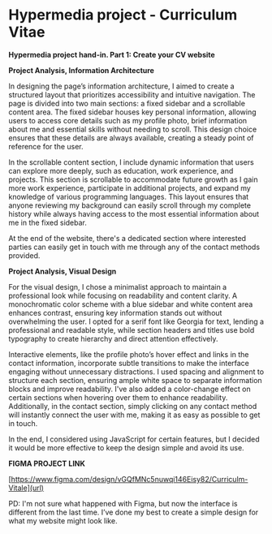 # Hypermedia project - Curriculum Vitae
**Hypermedia project hand-in. Part 1: Create your CV website**

**Project Analysis, Information Architecture**

In designing the page’s information architecture, I aimed to create a structured layout that prioritizes accessibility and intuitive navigation. The page is divided into two main sections: a fixed sidebar and a scrollable content area. The fixed sidebar houses key personal information, allowing users to access core details such as my profile photo, brief information about me and essential skills without needing to scroll. This design choice ensures that these details are always available, creating a steady point of reference for the user.

In the scrollable content section, I include dynamic information that users can explore more deeply, such as education, work experience, and projects. This section is scrollable to accommodate future growth as I gain more work experience, participate in additional projects, and expand my knowledge of various programming languages. This layout ensures that anyone reviewing my background can easily scroll through my complete history while always having access to the most essential information about me in the fixed sidebar.

At the end of the website, there's a dedicated section where interested parties can easily get in touch with me through any of the contact methods provided.

**Project Analysis, Visual Design**

For the visual design, I chose a minimalist approach to maintain a professional look while focusing on readability and content clarity. A monochromatic color scheme with a blue sidebar and white content area enhances contrast, ensuring key information stands out without overwhelming the user. I opted for a serif font like Georgia for text, lending a professional and readable style, while section headers and titles use bold typography to create hierarchy and direct attention effectively.

Interactive elements, like the profile photo’s hover effect and links in the contact information, incorporate subtle transitions to make the interface engaging without unnecessary distractions. I used spacing and alignment to structure each section, ensuring ample white space to separate information blocks and improve readability. I've also added a color-change effect on certain sections when hovering over them to enhance readability. Additionally, in the contact section, simply clicking on any contact method will instantly connect the user with me, making it as easy as possible to get in touch.

In the end, I considered using JavaScript for certain features, but I decided it would be more effective to keep the design simple and avoid its use.


**FIGMA PROJECT LINK**

[https://www.figma.com/design/vGQfMNc5nuwqi146Eisy82/Curriculm-Vitale](url)

PD: I'm not sure what happened with Figma, but now the interface is different from the last time. I’ve done my best to create a simple design for what my website might look like.
